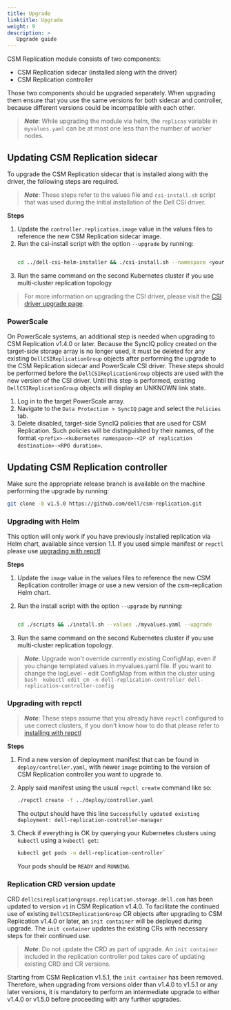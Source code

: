 ```yaml
---
title: Upgrade
linktitle: Upgrade
weight: 9
description: >
   Upgrade guide
---
```


CSM Replication module consists of two components: 
* CSM Replication sidecar (installed along with the driver) 
* CSM Replication controller

Those two components should be upgraded separately. When upgrading them ensure that you use the same versions for both sidecar and
controller, because different versions could be incompatible with each other. 

> _**Note**_: While upgrading the module via helm, the `replicas` variable in `myvalues.yaml` can be at most one less than the number of worker nodes.
## Updating CSM Replication sidecar

To upgrade the CSM Replication sidecar that is installed along with the driver, the following steps are required. 

> _**Note**_: These steps refer to the values file and `csi-install.sh` script that was used during the initial installation of the Dell CSI driver.

**Steps**

1. Update the `controller.replication.image` value in the values files to reference the new CSM Replication sidecar image.
2. Run the csi-install script with the option `--upgrade` by running: <br>
      ```bash

      cd ../dell-csi-helm-installer && ./csi-install.sh --namespace <your-namespace> --values ./myvalues.yaml --upgrade
      ```
3. Run the same command on the second Kubernetes cluster if you use multi-cluster replication topology

>For more information on upgrading the CSI driver, please visit the [CSI driver upgrade page](../../csidriver/upgradation).

### PowerScale

On PowerScale systems, an additional step is needed when upgrading to CSM Replication v1.4.0 or later. Because the SyncIQ policy created on the target-side storage array is no longer used, it must be deleted for any existing `DellCSIReplicationGroup` objects after performing the upgrade to the CSM Replication sidecar and PowerScale CSI driver. These steps should be performed before the `DellCSIReplicationGroup` objects are used with the new version of the CSI driver. Until this step is performed, existing `DellCSIReplicationGroup` objects will display an UNKNOWN link state.

1. Log in to the target PowerScale array. 
2. Navigate to the `Data Protection > SyncIQ` page and select the `Policies` tab.
3. Delete disabled, target-side SyncIQ policies that are used for CSM Replication. Such policies will be distinguished by their names, of the format `<prefix>-<kubernetes namespace>-<IP of replication destination>-<RPO duration>`.

## Updating CSM Replication controller

Make sure the appropriate release branch is available on the machine performing the upgrade by running:

```bash
git clone -b v1.5.0 https://github.com/dell/csm-replication.git
```

### Upgrading with Helm

This option will only work if you have previously installed replication via Helm chart, available since version 1.1. If you used simple manifest or `repctl` please use [upgrading with repctl](#upgrading-with-repctl)

**Steps**
1. Update the `image` value in the values files to reference the new CSM Replication controller image or use a new version of the csm-replication Helm chart.
2. Run the install script with the option `--upgrade` by running:

    ```bash

    cd ./scripts && ./install.sh --values ./myvalues.yaml --upgrade
    ```

3. Run the same command on the second Kubernetes cluster if you use multi-cluster replication topology.

> _**Note**_: Upgrade won't override currently existing ConfigMap, even if you change templated values in myvalues.yaml file. If you want to change the logLevel - edit ConfigMap from within the cluster using 
      ```bash 
      kubectl edit cm -n dell-replication-controller dell-replication-controller-config  
      ```


### Upgrading with repctl

> _**Note**_: These steps assume that you already have `repctl` configured to use correct clusters, if you don't know how to do that please refer to [installing with repctl](../deployment/install-repctl) 

**Steps**
1. Find a new version of deployment manifest that can be found in `deploy/controller.yaml`, with newer `image` pointing to the version of CSM Replication controller you want to upgrade to.
2. Apply said manifest using the usual `repctl create` command like so:

      ```bash
      ./repctl create -f ../deploy/controller.yaml
      ``` 

      The output should have this line `Successfully updated existing deployment: dell-replication-controller-manager`
3. Check if everything is OK by querying your Kubernetes clusters using `kubectl` using a `kubectl get`:

      ```bash
      kubectl get pods -n dell-replication-controller`
      ```
      Your pods should be `READY` and `RUNNING`.

### Replication CRD version update

CRD `dellcsireplicationgroups.replication.storage.dell.com` has been updated to version `v1` in CSM Replication v1.4.0. To facilitate the continued use of existing `DellCSIReplicationGroup` CR objects after upgrading to CSM Replication v1.4.0 or later, an `init container` will be deployed during upgrade. The `init container` updates the existing CRs with necessary steps for their continued use.

> _**Note**_: Do not update the CRD as part of upgrade. An `init container` included in the replication controller pod takes care of updating existing CRD and CR versions.

Starting from CSM Replication v1.5.1, the `init container` has been removed. Therefore, when upgrading from versions older than v1.4.0 to v1.5.1 or any later versions, it is mandatory to perform an intermediate upgrade to either v1.4.0 or v1.5.0 before proceeding with any further upgrades.
